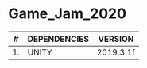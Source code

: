 # Game_Jam_2020

| #  | DEPENDENCIES | VERSION | 
| ------------- | -------- | ----|
| 1.  | UNITY  | 2019.3.1f |
